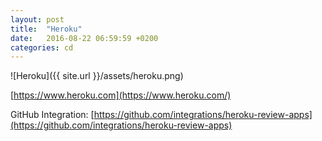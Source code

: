 ```yaml
---
layout: post
title:  "Heroku"
date:   2016-08-22 06:59:59 +0200
categories: cd
---
```


![Heroku]({{ site.url }}/assets/heroku.png)

[https://www.heroku.com](https://www.heroku.com/)

GitHub Integration: [https://github.com/integrations/heroku-review-apps](https://github.com/integrations/heroku-review-apps)
